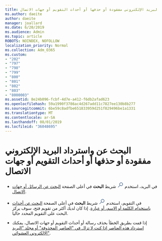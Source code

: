 ```yaml
---
title: البحث عن واسترداد البريد الإلكتروني مفقودة أو حذفها أو أحداث التقويم أو جهات الاتصال
ms.author: daeite
author: daeite
manager: joallard
ms.date: 6/20/2019
ms.audience: Admin
ms.topic: article
ROBOTS: NOINDEX, NOFOLLOW
localization_priority: Normal
ms.collection: Adm_O365
ms.custom:
- "202"
- "797"
- "798"
- "799"
- "800"
- "801"
- "802"
- "803"
- "8000003"
ms.assetid: 8e24b096-fcbf-4d7e-a412-f6db2afad623
ms.openlocfilehash: 59a1990f3786ac4d267add11c7827ee130b8b277
ms.sourcegitcommit: 6be59c8adfbe651833959d251f829496be1a1331
ms.translationtype: MT
ms.contentlocale: ar-SA
ms.lasthandoff: 08/01/2019
ms.locfileid: "36048695"
---
```

# <a name="find-and-recover-missing-or-deleted-email-calendar-events-or-contacts"></a>البحث عن واسترداد البريد الإلكتروني مفقودة أو حذفها أو أحداث التقويم أو جهات الاتصال

- في البريد، استخدم <img src='data:image/png;base64,iVBORw0KGgoAAAANSUhEUgAAABUAAAAVBAMAAABbObilAAAAKlBMVEX///+WqL7l6u8vUn8iR3azwNDCzNlObJFAYIkDLWNeeZuks8d7ka1thaRtSbf+AAAAS0lEQVQI12MgFjAdmVkKY6csYxK5AGUbAqWsIUzGBiARAmGzCwAJlgQwmyMARiDEEeoxzWEyQZivLAS3l8kQ4RplkDF4hRkWEvQSABbdDSdqA/J0AAAAAElFTkSuQmCC' />
 شريط **البحث** في أعلى الصفحة [البحث عن الرسائل أو جهات الاتصال](https://support.office.com/article/88108edf-028e-4306-b87e-7400bbb40aa7?wt.mc_id=Office_Outlook_com_Alchemy).
  
- في التقويم، استخدم <img src='data:image/png;base64,iVBORw0KGgoAAAANSUhEUgAAABUAAAAVBAMAAABbObilAAAAKlBMVEX///+WqL7l6u8vUn8iR3azwNDCzNlObJFAYIkDLWNeeZuks8d7ka1thaRtSbf+AAAAS0lEQVQI12MgFjAdmVkKY6csYxK5AGUbAqWsIUzGBiARAmGzCwAJlgQwmyMARiDEEeoxzWEyQZivLAS3l8kQ4RplkDF4hRkWEvQSABbdDSdqA/J0AAAAAElFTkSuQmCC' />
 شريط **البحث** في أعلى الصفحة [البحث عن أحداث باستخدام الكلمة أو الاسم، أو عبارة](https://support.office.com/article/5bc05289-c84c-4849-95a8-7eac05ed478a?wt.mc_id=Office_Outlook_com_Alchemy). إذا كان لديك أكثر من تقويم فتح، سوف يركز البحث على التقويم المحدد حاليا.
  
- إذا قمت بطريق الخطأ بحذف رسالة أو أحداث التقويم أو جهات الاتصال، يمكنك [استرداد هذه العناصر إذا كنت لا تزال في "العناصر المحذوفة" أو مجلد "البريد الإلكتروني العشوائي"](https://support.office.com/article/cf06ab1b-ae0b-418c-a4d9-4e895f83ed50?wt.mc_id=Office_Outlook_com_Alchemy).